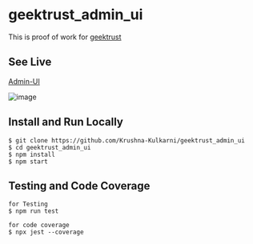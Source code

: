 # geektrust_admin_ui

This is proof of work for [geektrust](https://www.geektrust.com/coding/detailed/admin-ui)

## **See Live**

[Admin-UI](https://geektrust-admin-ui-asssignment.netlify.app/)

![image](https://github.com/Krushna-Kulkarni/geektrust_admin_ui/assets/62604823/e339701b-409e-45e5-aece-16866b229bd5)




## **Install and Run Locally**

```
$ git clone https://github.com/Krushna-Kulkarni/geektrust_admin_ui
$ cd geektrust_admin_ui
$ npm install
$ npm start
```

## **Testing and Code Coverage**

```
for Testing
$ npm run test

for code coverage
$ npx jest --coverage

```
